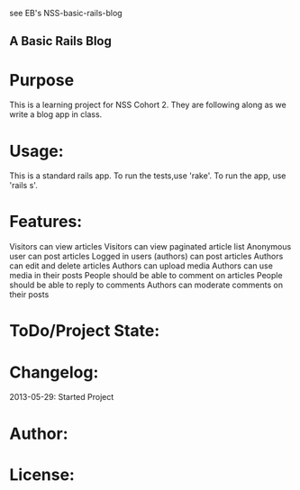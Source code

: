 see EB's NSS-basic-rails-blog

A Basic Rails Blog
-------------------

Purpose
========
This is a learning project for NSS Cohort 2. They are following along as we write a blog app in class.

Usage:
=======
This is a standard rails app. To run the tests,use 'rake'. To run the app, use 'rails s'.

Features:
==========
Visitors can view articles
Visitors can view paginated article list
Anonymous user can post articles
Logged in users (authors) can post articles
Authors can edit and delete articles
Authors can upload media
Authors can use media in their posts
People should be able to comment on articles
People should be able to reply to comments
Authors can moderate comments on their posts

ToDo/Project State:
====================

Changelog:
===========
2013-05-29: Started Project

Author:
========

License:
=========